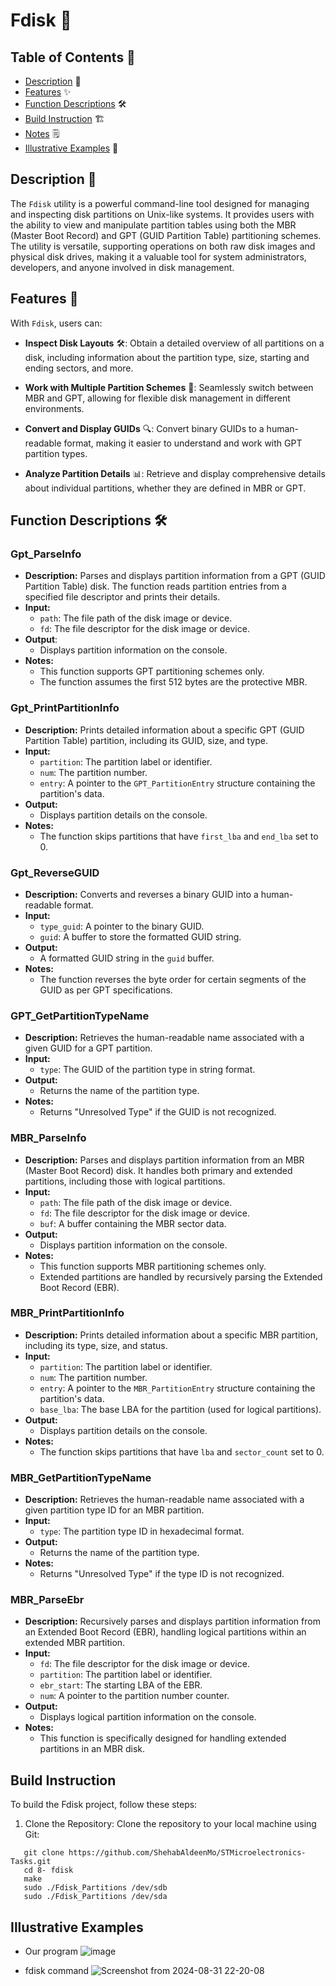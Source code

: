 # Fdisk 💾

## Table of Contents 📑
- [Description](#description) 📝
- [Features](#features) ✨
- [Function Descriptions](#function-descriptions) 🛠️
- [Build Instruction](#build-instruction) 🏗️
- [Notes](#notes) 🗒️
- [Illustrative Examples](#illustrative-examples) 📸

## Description 📝

The `Fdisk` utility is a powerful command-line tool designed for managing and inspecting disk partitions on Unix-like systems. It provides users with the ability to view and manipulate partition tables using both the MBR (Master Boot Record) and GPT (GUID Partition Table) partitioning schemes. The utility is versatile, supporting operations on both raw disk images and physical disk drives, making it a valuable tool for system administrators, developers, and anyone involved in disk management.

## Features 🚀

With `Fdisk`, users can:

+ **Inspect Disk Layouts** 🛠️: Obtain a detailed overview of all partitions on a disk, including information about the partition type, size, starting and ending sectors, and more.

+ **Work with Multiple Partition Schemes** 🔄: Seamlessly switch between MBR and GPT, allowing for flexible disk management in different environments.

+ **Convert and Display GUIDs** 🔍: Convert binary GUIDs to a human-readable format, making it easier to understand and work with GPT partition types.

+ **Analyze Partition Details** 📊: Retrieve and display comprehensive details about individual partitions, whether they are defined in MBR or GPT.

## Function Descriptions 🛠️

### **Gpt_ParseInfo**
  + **Description:** Parses and displays partition information from a GPT (GUID Partition Table) disk. The function reads partition entries from a specified file descriptor and prints their details.
  + **Input:**
    + `path`: The file path of the disk image or device.
    + `fd`: The file descriptor for the disk image or device.
  + **Output**:
      + Displays partition information on the console.
  + **Notes:**
    + This function supports GPT partitioning schemes only.
    + The function assumes the first 512 bytes are the protective MBR.

### **Gpt_PrintPartitionInfo**
  + **Description:** Prints detailed information about a specific GPT (GUID Partition Table) partition, including its GUID, size, and type.
  + **Input:**
    + `partition`: The partition label or identifier.
    + `num`: The partition number.
    + `entry`: A pointer to the `GPT_PartitionEntry` structure containing the partition's data.
  + **Output:**
      + Displays partition details on the console.
  + **Notes:**
    + The function skips partitions that have `first_lba` and `end_lba` set to 0.
      
### **Gpt_ReverseGUID**
  + **Description:** Converts and reverses a binary GUID into a human-readable format.
  + **Input:**
    + `type_guid`: A pointer to the binary GUID.
    + `guid`: A buffer to store the formatted GUID string.
  + **Output:**
      + A formatted GUID string in the `guid` buffer.
  + **Notes:**
    + The function reverses the byte order for certain segments of the GUID as per GPT specifications.

### **GPT_GetPartitionTypeName**
  + **Description:** Retrieves the human-readable name associated with a given GUID for a GPT partition.
  + **Input:**
    + `type`: The GUID of the partition type in string format.
  + **Output:**
      + Returns the name of the partition type.
  + **Notes:**
    + Returns "Unresolved Type" if the GUID is not recognized.

### **MBR_ParseInfo**
  + **Description:** Parses and displays partition information from an MBR (Master Boot Record) disk. It handles both primary and extended partitions, including those with logical partitions.
  + **Input:**
    + `path`: The file path of the disk image or device.
    + `fd`: The file descriptor for the disk image or device.
    + `buf`: A buffer containing the MBR sector data.
  + **Output:**
      + Displays partition information on the console.
  + **Notes:**
    + This function supports MBR partitioning schemes only.
    + Extended partitions are handled by recursively parsing the Extended Boot Record (EBR).

### **MBR_PrintPartitionInfo**
  + **Description:** Prints detailed information about a specific MBR partition, including its type, size, and status.
  + **Input:**
    + `partition`: The partition label or identifier.
    + `num`: The partition number.
    + `entry`: A pointer to the `MBR_PartitionEntry` structure containing the partition's data.
    + `base_lba`: The base LBA for the partition (used for logical partitions).
  + **Output:**
      + Displays partition details on the console.
  + **Notes:**
    + The function skips partitions that have `lba` and `sector_count` set to 0.

### **MBR_GetPartitionTypeName**
  + **Description:** Retrieves the human-readable name associated with a given partition type ID for an MBR partition.
  + **Input:**
    + `type`: The partition type ID in hexadecimal format.
  + **Output:**
      + Returns the name of the partition type.
  + **Notes:**
    + Returns "Unresolved Type" if the type ID is not recognized.

### **MBR_ParseEbr**
  + **Description:** Recursively parses and displays partition information from an Extended Boot Record (EBR), handling logical partitions within an extended MBR partition.
  + **Input:**
    + `fd`: The file descriptor for the disk image or device.
    + `partition`: The partition label or identifier.
    + `ebr_start`: The starting LBA of the EBR.
    + `num`: A pointer to the partition number counter.
  + **Output:**
      + Displays logical partition information on the console.
  + **Notes:**
    + This function is specifically designed for handling extended partitions in an MBR disk.

## Build Instruction

To build the Fdisk project, follow these steps:

1. Clone the Repository:
   Clone the repository to your local machine using Git:
```
   git clone https://github.com/ShehabAldeenMo/STMicroelectronics-Tasks.git
   cd 8- fdisk
   make
   sudo ./Fdisk_Partitions /dev/sdb
   sudo ./Fdisk_Partitions /dev/sda
```

## Illustrative Examples
+ Our program
![image](https://github.com/user-attachments/assets/ea58171e-470e-47ac-9472-56993cfba167)

+ fdisk command
![Screenshot from 2024-08-31 22-20-08](https://github.com/user-attachments/assets/4b8c0392-21a7-4d0d-af61-efa2fdb00a52)
